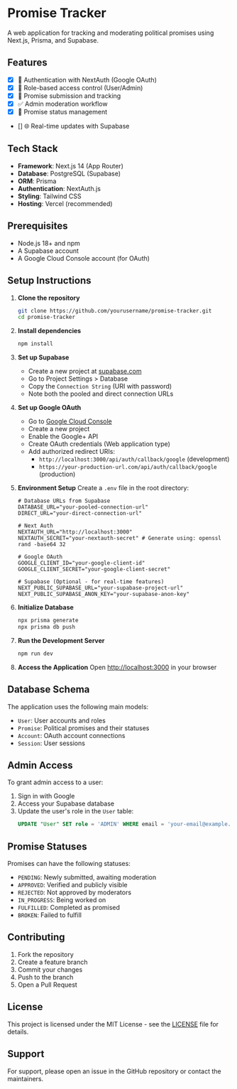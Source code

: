 # Promise Tracker

A web application for tracking and moderating political promises using Next.js, Prisma, and Supabase.

## Features

- [x] 🔐 Authentication with NextAuth (Google OAuth)
- [x] 👥 Role-based access control (User/Admin)
- [x] 📝 Promise submission and tracking
- [x] ✅ Admin moderation workflow
- [x] 🎯 Promise status management
- [] 🌐 Real-time updates with Supabase

## Tech Stack

- **Framework**: Next.js 14 (App Router)
- **Database**: PostgreSQL (Supabase)
- **ORM**: Prisma
- **Authentication**: NextAuth.js
- **Styling**: Tailwind CSS
- **Hosting**: Vercel (recommended)

## Prerequisites

- Node.js 18+ and npm
- A Supabase account
- A Google Cloud Console account (for OAuth)

## Setup Instructions

1. **Clone the repository**
   ```bash
   git clone https://github.com/yourusername/promise-tracker.git
   cd promise-tracker
   ```

2. **Install dependencies**
   ```bash
   npm install
   ```

3. **Set up Supabase**
   - Create a new project at [supabase.com](https://supabase.com)
   - Go to Project Settings > Database
   - Copy the `Connection String` (URI with password)
   - Note both the pooled and direct connection URLs

4. **Set up Google OAuth**
   - Go to [Google Cloud Console](https://console.cloud.google.com)
   - Create a new project
   - Enable the Google+ API
   - Create OAuth credentials (Web application type)
   - Add authorized redirect URIs:
     - `http://localhost:3000/api/auth/callback/google` (development)
     - `https://your-production-url.com/api/auth/callback/google` (production)

5. **Environment Setup**
   Create a `.env` file in the root directory:
   ```env
   # Database URLs from Supabase
   DATABASE_URL="your-pooled-connection-url"
   DIRECT_URL="your-direct-connection-url"

   # Next Auth
   NEXTAUTH_URL="http://localhost:3000"
   NEXTAUTH_SECRET="your-nextauth-secret" # Generate using: openssl rand -base64 32

   # Google OAuth
   GOOGLE_CLIENT_ID="your-google-client-id"
   GOOGLE_CLIENT_SECRET="your-google-client-secret"

   # Supabase (Optional - for real-time features)
   NEXT_PUBLIC_SUPABASE_URL="your-supabase-project-url"
   NEXT_PUBLIC_SUPABASE_ANON_KEY="your-supabase-anon-key"
   ```

6. **Initialize Database**
   ```bash
   npx prisma generate
   npx prisma db push
   ```

7. **Run the Development Server**
   ```bash
   npm run dev
   ```

8. **Access the Application**
   Open [http://localhost:3000](http://localhost:3000) in your browser

## Database Schema

The application uses the following main models:
- `User`: User accounts and roles
- `Promise`: Political promises and their statuses
- `Account`: OAuth account connections
- `Session`: User sessions

## Admin Access

To grant admin access to a user:
1. Sign in with Google
2. Access your Supabase database
3. Update the user's role in the `User` table:
   ```sql
   UPDATE "User" SET role = 'ADMIN' WHERE email = 'your-email@example.com';
   ```

## Promise Statuses

Promises can have the following statuses:
- `PENDING`: Newly submitted, awaiting moderation
- `APPROVED`: Verified and publicly visible
- `REJECTED`: Not approved by moderators
- `IN_PROGRESS`: Being worked on
- `FULFILLED`: Completed as promised
- `BROKEN`: Failed to fulfill

## Contributing

1. Fork the repository
2. Create a feature branch
3. Commit your changes
4. Push to the branch
5. Open a Pull Request

## License

This project is licensed under the MIT License - see the [LICENSE](LICENSE) file for details.

## Support

For support, please open an issue in the GitHub repository or contact the maintainers.
